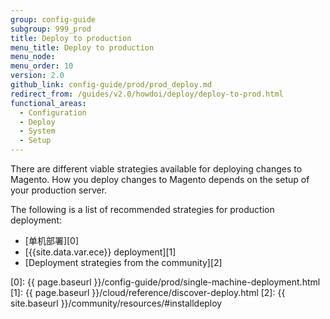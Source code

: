 ```yaml
---
group: config-guide
subgroup: 999_prod
title: Deploy to production
menu_title: Deploy to production
menu_node:
menu_order: 10
version: 2.0
github_link: config-guide/prod/prod_deploy.md
redirect_from: /guides/v2.0/howdoi/deploy/deploy-to-prod.html
functional_areas:
  - Configuration
  - Deploy
  - System
  - Setup
---
```


There are different viable strategies available for deploying changes to Magento.
How you deploy changes to Magento depends on the setup of your production server.

The following is a list of recommended strategies for production deployment:

* [单机部署][0]
* [{{site.data.var.ece}} deployment][1]
* [Deployment strategies from the community][2]

[0]: {{ page.baseurl }}/config-guide/prod/single-machine-deployment.html
[1]: {{ page.baseurl }}/cloud/reference/discover-deploy.html
[2]: {{ site.baseurl }}/community/resources/#installdeploy
